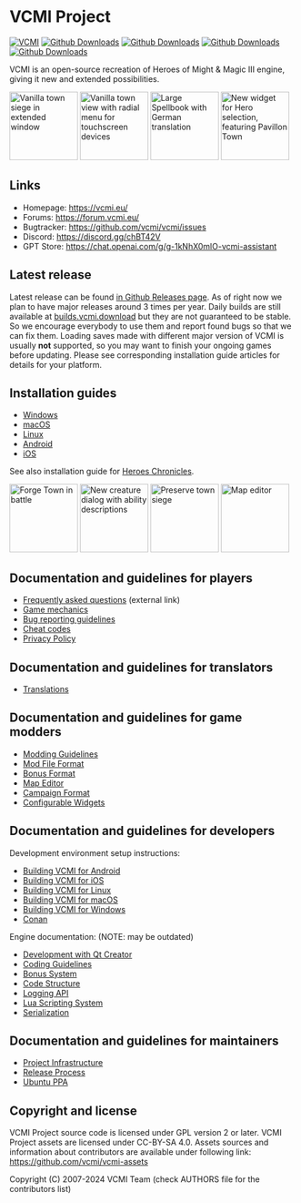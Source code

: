 # VCMI Project

[![VCMI](https://github.com/vcmi/vcmi/actions/workflows/github.yml/badge.svg?branch=develop&event=push)](https://github.com/vcmi/vcmi/actions/workflows/github.yml?query=branch%3Adevelop+event%3Apush)
[![Github Downloads](https://img.shields.io/github/downloads/vcmi/vcmi/1.6.4/total)](https://github.com/vcmi/vcmi/releases/tag/1.6.4)
[![Github Downloads](https://img.shields.io/github/downloads/vcmi/vcmi/1.6.5/total)](https://github.com/vcmi/vcmi/releases/tag/1.6.5)
[![Github Downloads](https://img.shields.io/github/downloads/vcmi/vcmi/1.6.6/total)](https://github.com/vcmi/vcmi/releases/tag/1.6.6)
[![Github Downloads](https://img.shields.io/github/downloads/vcmi/vcmi/total)](https://github.com/vcmi/vcmi/releases)

VCMI is an open-source recreation of Heroes of Might & Magic III engine, giving it new and extended possibilities.

<p>
  <img src="https://github.com/vcmi/VCMI.eu/blob/master/static/img/screenshots/1.3.0/Castle%20Siege.jpg?raw=true" alt="Vanilla town siege in extended window" style="height:120px;"/>
  <img src="https://github.com/vcmi/VCMI.eu/blob/master/static/img/screenshots/1.3.0/Town%20Screen%20with%20Radial%20Menu.jpg?raw=true" alt="Vanilla town view with radial menu for touchscreen devices" style="height:120px;"/>
  <img src="https://github.com/vcmi/VCMI.eu/blob/master/static/img/screenshots/1.4.0/Big%20spellbook.jpg?raw=true" alt="Large Spellbook with German translation" style="height:120px;"/>
  <img src="https://github.com/vcmi/VCMI.eu/blob/master/static/img/screenshots/1.4.0/Quick%20Hero%20Select%20Bastion.jpg?raw=true" alt="New widget for Hero selection, featuring Pavillon Town" style="height:120px;"/>
</p>

## Links

* Homepage:   <https://vcmi.eu/>
* Forums:     <https://forum.vcmi.eu/>
* Bugtracker: <https://github.com/vcmi/vcmi/issues>
* Discord:    <https://discord.gg/chBT42V>
* GPT Store:  <https://chat.openai.com/g/g-1kNhX0mlO-vcmi-assistant>

## Latest release

Latest release can be found [in Github Releases page](https://github.com/vcmi/vcmi/releases/latest). As of right now we plan to have major releases around 3 times per year. Daily builds are still available at [builds.vcmi.download](https://builds.vcmi.download/branch/develop/) but they are not guaranteed to be stable. So we encourage everybody to use them and report found bugs so that we can fix them.
Loading saves made with different major version of VCMI is usually **not** supported, so you may want to finish your ongoing games before updating.
Please see corresponding installation guide articles for details for your platform.  

## Installation guides

- [Windows](players/Installation_Windows.md)
- [macOS](players/Installation_macOS.md)
- [Linux](players/Installation_Linux.md)
- [Android](players/Installation_Android.md)
- [iOS](players/Installation_iOS.md)

See also installation guide for [Heroes Chronicles](players/Heroes_Chronicles.md).

<p>
  <img src="https://github.com/vcmi/VCMI.eu/blob/master/static/img/screenshots/1.4.0/Antagarich%20Burning%20Battle.jpg?raw=true" alt="Forge Town in battle" style="height:120px;"/>
  <img src="https://github.com/vcmi/VCMI.eu/blob/master/static/img/screenshots/1.6.0/New%20bonus%20descriptions.png?raw=true" alt="New creature dialog with ability descriptions" style="height:120px;"/>
  <img src="https://github.com/vcmi/VCMI.eu/blob/master/static/img/screenshots/1.6.0/Preserve%20siege.jpg?raw=true" alt="Preserve town siege" style="height:120px;"/>
  <img src="https://github.com/vcmi/VCMI.eu/blob/master/static/img/screenshots/1.4.0/Editor.jpg?raw=true" alt="Map editor" style="height:120px;"/>
</p>

## Documentation and guidelines for players

- [Frequently asked questions](https://vcmi.eu/faq/) (external link)
- [Game mechanics](players/Game_Mechanics.md)
- [Bug reporting guidelines](players/Bug_Reporting_Guidelines.md)
- [Cheat codes](players/Cheat_Codes.md)
- [Privacy Policy](players/Privacy_Policy.md)

## Documentation and guidelines for translators

- [Translations](translators/Translations.md)

## Documentation and guidelines for game modders

- [Modding Guidelines](modders/Readme.md)
- [Mod File Format](modders/Mod_File_Format.md)
- [Bonus Format](modders/Bonus_Format.md)
- [Map Editor](modders/Map_Editor.md)
- [Campaign Format](modders/Campaign_Format.md)
- [Configurable Widgets](modders/Configurable_Widgets.md)

## Documentation and guidelines for developers

Development environment setup instructions:

- [Building VCMI for Android](developers/Building_Android.md)
- [Building VCMI for iOS](developers/Building_iOS.md)
- [Building VCMI for Linux](developers/Building_Linux.md)
- [Building VCMI for macOS](developers/Building_macOS.md)
- [Building VCMI for Windows](developers/Building_Windows.md)
- [Conan](developers/Conan.md)

Engine documentation: (NOTE: may be outdated)

- [Development with Qt Creator](developers/Development_with_Qt_Creator.md)
- [Coding Guidelines](developers/Coding_Guidelines.md)
- [Bonus System](developers/Bonus_System.md)
- [Code Structure](developers/Code_Structure.md)
- [Logging API](developers/Logging_API.md)
- [Lua Scripting System](developers/Lua_Scripting_System.md)
- [Serialization](developers/Serialization.md)

## Documentation and guidelines for maintainers

- [Project Infrastructure](maintainers/Project_Infrastructure.md)
- [Release Process](maintainers/Release_Process.md)
- [Ubuntu PPA](maintainers/Ubuntu_PPA.md)

## Copyright and license

VCMI Project source code is licensed under GPL version 2 or later.
VCMI Project assets are licensed under CC-BY-SA 4.0. Assets sources and information about contributors are available under following link: <https://github.com/vcmi/vcmi-assets>

Copyright (C) 2007-2024  VCMI Team (check AUTHORS file for the contributors list)
